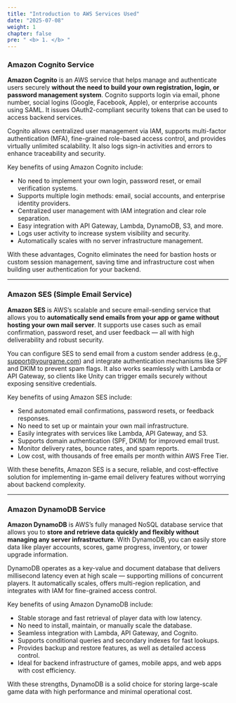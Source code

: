 ```yaml
---
title: "Introduction to AWS Services Used"
date: "2025-07-08"
weight: 1
chapter: false
pre: " <b> 1. </b> "
---
```


### Amazon Cognito Service

**Amazon Cognito** is an AWS service that helps manage and authenticate users securely **without the need to build your own registration, login, or password management system**. Cognito supports login via email, phone number, social logins (Google, Facebook, Apple), or enterprise accounts using SAML. It issues OAuth2-compliant security tokens that can be used to access backend services.

Cognito allows centralized user management via IAM, supports multi-factor authentication (MFA), fine-grained role-based access control, and provides virtually unlimited scalability. It also logs sign-in activities and errors to enhance traceability and security.

Key benefits of using Amazon Cognito include:

- No need to implement your own login, password reset, or email verification systems.
- Supports multiple login methods: email, social accounts, and enterprise identity providers.
- Centralized user management with IAM integration and clear role separation.
- Easy integration with API Gateway, Lambda, DynamoDB, S3, and more.
- Logs user activity to increase system visibility and security.
- Automatically scales with no server infrastructure management.

With these advantages, Cognito eliminates the need for bastion hosts or custom session management, saving time and infrastructure cost when building user authentication for your backend.

---

### Amazon SES (Simple Email Service)

**Amazon SES** is AWS’s scalable and secure email-sending service that allows you to **automatically send emails from your app or game without hosting your own mail server**. It supports use cases such as email confirmation, password reset, and user feedback — all with high deliverability and robust security.

You can configure SES to send email from a custom sender address (e.g., support@yourgame.com) and integrate authentication mechanisms like SPF and DKIM to prevent spam flags. It also works seamlessly with Lambda or API Gateway, so clients like Unity can trigger emails securely without exposing sensitive credentials.

Key benefits of using Amazon SES include:

- Send automated email confirmations, password resets, or feedback responses.
- No need to set up or maintain your own mail infrastructure.
- Easily integrates with services like Lambda, API Gateway, and S3.
- Supports domain authentication (SPF, DKIM) for improved email trust.
- Monitor delivery rates, bounce rates, and spam reports.
- Low cost, with thousands of free emails per month within AWS Free Tier.

With these benefits, Amazon SES is a secure, reliable, and cost-effective solution for implementing in-game email delivery features without worrying about backend complexity.

---

### Amazon DynamoDB Service

**Amazon DynamoDB** is AWS’s fully managed NoSQL database service that allows you to **store and retrieve data quickly and flexibly without managing any server infrastructure**. With DynamoDB, you can easily store data like player accounts, scores, game progress, inventory, or tower upgrade information.

DynamoDB operates as a key-value and document database that delivers millisecond latency even at high scale — supporting millions of concurrent players. It automatically scales, offers multi-region replication, and integrates with IAM for fine-grained access control.

Key benefits of using Amazon DynamoDB include:

- Stable storage and fast retrieval of player data with low latency.
- No need to install, maintain, or manually scale the database.
- Seamless integration with Lambda, API Gateway, and Cognito.
- Supports conditional queries and secondary indexes for fast lookups.
- Provides backup and restore features, as well as detailed access control.
- Ideal for backend infrastructure of games, mobile apps, and web apps with cost efficiency.

With these strengths, DynamoDB is a solid choice for storing large-scale game data with high performance and minimal operational cost.